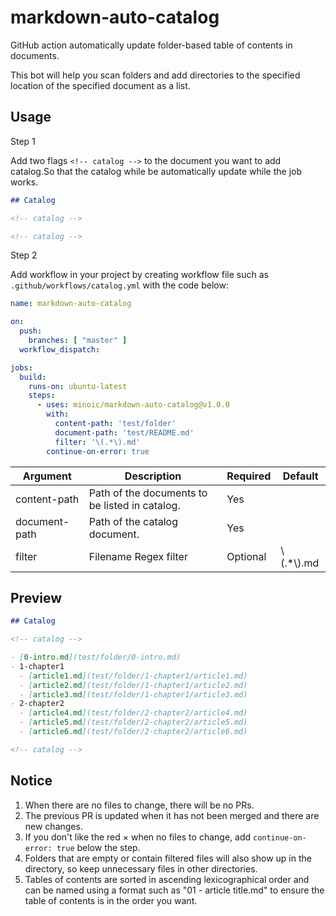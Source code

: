 # markdown-auto-catalog
GitHub action automatically update folder-based table of contents in documents.

This bot will help you scan folders and add directories to the specified location of the specified document as a list.

## Usage

Step 1

Add two flags `<!-- catalog -->` to the document you want to add catalog.So that the catalog while be automatically update while the job works.

```markdown
## Catalog

<!-- catalog -->

<!-- catalog -->
``` 

Step 2

Add workflow in your project by creating workflow file such as `.github/workflows/catalog.yml` with the code below:

```yaml
name: markdown-auto-catalog

on:
  push:
    branches: [ "master" ]
  workflow_dispatch:

jobs:
  build:
    runs-on: ubuntu-latest
    steps:
      - uses: minoic/markdown-auto-catalog@v1.0.0
        with:
          content-path: 'test/folder'
          document-path: 'test/README.md'
          filter: '\(.*\).md'
        continue-on-error: true
```

| Argument      | Description | Required | Default |
|---------------|--------|----------|--------|
| content-path  |   Path of the documents to be listed in catalog.     | Yes      |        |
| document-path |     Path of the catalog document.   | Yes      |        |
| filter        |     Filename Regex filter   | Optional |    \\(.*\\).md    |

## Preview

```markdown
## Catalog

<!-- catalog -->

- [0-intro.md](test/folder/0-intro.md)
- 1-chapter1
  - [article1.md](test/folder/1-chapter1/article1.md)
  - [article2.md](test/folder/1-chapter1/article2.md)
  - [article3.md](test/folder/1-chapter1/article3.md)
- 2-chapter2
  - [article4.md](test/folder/2-chapter2/article4.md)
  - [article5.md](test/folder/2-chapter2/article5.md)
  - [article6.md](test/folder/2-chapter2/article6.md)

<!-- catalog -->
```

## Notice

1. When there are no files to change, there will be no PRs.
2. The previous PR is updated when it has not been merged and there are new changes.
3. If you don't like the red × when no files to change, add `continue-on-error: true` below the step.
4. Folders that are empty or contain filtered files will also show up in the directory, so keep unnecessary files in other directories.
5. Tables of contents are sorted in ascending lexicographical order and can be named using a format such as "01 - article title.md" to ensure the table of contents is in the order you want.
